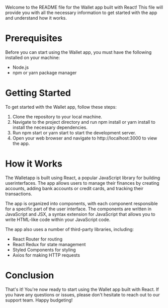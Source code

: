 Welcome to the README file for the Wallet app built with React! This file will
provide you with all the necessary information to get started with the app and
understand how it works.

# Prerequisites

Before you can start using the Wallet app, you must have the following installed
on your machine:

- Node.js
- npm or yarn package manager

# Getting Started

To get started with the Wallet app, follow these steps:

1. Clone the repository to your local machine.
2. Navigate to the project directory and run npm install or yarn install to
   install the necessary dependencies.
3. Run npm start or yarn start to start the development server.
4. Open your web browser and navigate to http://localhost:3000 to view the app.

# How it Works

The Walletapp is built using React, a popular JavaScript library for building
userinterfaces. The app allows users to manage their finances by creating
accounts, adding bank accounts or credit cards, and tracking their transactions.

The app is organized into components, with each component responsible for a
specific part of the user interface. The components are written in JavaScript
and JSX, a syntax extension for JavaScript that allows you to write HTML-like
code within your JavaScript code.

The app also uses a number of third-party libraries, including:

- React Router for routing
- React Redux for state management
- Styled Components for styling
- Axios for making HTTP requests

# Conclusion

That's it! You're now ready to start using the Wallet app built with React. If
you have any questions or issues, please don't hesitate to reach out to our
support team. Happy budgeting!

